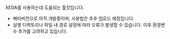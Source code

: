 XEDA를 사용하는데 도움되는 툴킷입니다.

* 베타버전으로 아직 개발중이며, 사용법은 추후 업로드 예정입니다.
* 실행 디렉토리나 파일 내 경로 설정에 따라 오류가 발생할 수 있습니다. 이후 환경변수 추가를 고려하고 있습니다.

